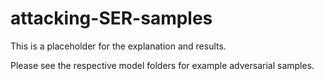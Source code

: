# attacking-SER-samples

This is a placeholder for the explanation and results.

Please see the respective model folders for example adversarial samples.
